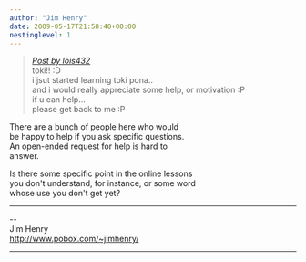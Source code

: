 ```yaml
---
author: "Jim Henry"
date: 2009-05-17T21:58:40+00:00
nestinglevel: 1
---
```

> [_Post by lois432_](/5l6Bqkfd/i-just-started-learning-toki-pona-and-need-some-help#post1)  
> toki!! :D  
> i jsut started learning toki pona..  
> and i would really appreciate some help, or motivation :P  
> if u can help...  
> please get back to me :P  
> 

There are a bunch of people here who would  
be happy to help if you ask specific questions.  
An open-ended request for help is hard to  
answer.  
  
Is there some specific point in the online lessons  
you don't understand, for instance, or some word  
whose use you don't get yet?  

***

\--  
Jim Henry  
http://www.pobox.com/~jimhenry/  


***